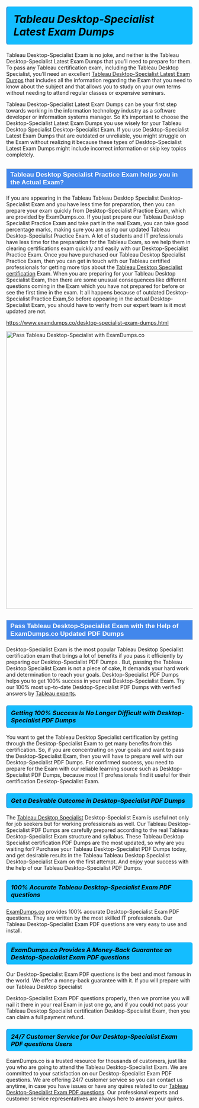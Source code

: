 <h1>                <strong><span style="display: block; color: #000000; background: #14BDFF; border: 0.5px solid #AED6F1; border-left: 3px solid #3498DB; padding: .6em; border-radius: 6px;">                     <em>Tableau Desktop-Specialist <span class="exam_variation">Latest Exam Dumps</span> </em>                </span></strong>            </h1>                        <p>Tableau Desktop-Specialist Exam is no joke, and neither is the Tableau Desktop-Specialist <span class="exam_variation">Latest Exam Dumps</span> that you’ll need to prepare for them. To pass any Tableau certification exam,             including the Tableau Desktop Specialist, you’ll need an excellent <a href="https://www.examdumps.co/desktop-specialist-exam-dumps.html">Tableau Desktop-Specialist <span class="exam_variation">Latest Exam Dumps</span></a> that includes             all the information regarding the Exam that you need to know about the subject and that allows you to study on your own terms             without needing to attend regular classes or expensive seminars.</p>                        <p>Tableau Desktop-Specialist <span class="exam_variation">Latest Exam Dumps</span> can be your first step towards working in the information technology industry as a software developer or             information systems manager. So it’s important to choose the Desktop-Specialist <span class="exam_variation">Latest Exam Dumps</span> you use wisely for your             Tableau Desktop Specialist Desktop-Specialist Exam. If you use Desktop-Specialist <span class="exam_variation">Latest Exam Dumps</span>             that are outdated or unreliable, you might struggle on the Exam without realizing it because these types of Desktop-Specialist <span class="exam_variation">Latest Exam Dumps</span>             might include incorrect information or skip key topics completely.</p>                        <h2 style="background: #4287ec; border: 1px solid #cccccc; padding: 5px 10px;">                <span style="color: #ffffff;">                    <span style="font-size: 11pt;">                        <span style="line-height: normal;">                            <span style="font-family: Calibri,sans-serif;">                                <strong>                                    <span style="font-size: 13.0pt;">Tableau Desktop Specialist <span class="exam_variation2">Practice Exam</span> helps you in the Actual Exam?</span>                                </strong>                            </span>                        </span>                    </span>                </span>            </h2>                        <p>If you are appearing in the Tableau Tableau Desktop Specialist Desktop-Specialist Exam and             you have less time for preparation, then you can prepare your exam quickly from Desktop-Specialist <span class="exam_variation2">Practice Exam</span>, which are provided by ExamDumps.co.             If you just prepare our Tableau Desktop Specialist <span class="exam_variation2">Practice Exam</span> and take part in the real Exam, you can take good percentage marks, making sure you are             using our updated Tableau Desktop-Specialist <span class="exam_variation2">Practice Exam</span>. A lot of students and IT professionals have less time for the preparation for the Tableau Exam,             so we help them in clearing certifications exam quickly and easily with our Desktop-Specialist <span class="exam_variation2">Practice Exam</span>. Once you have purchased our             Tableau Desktop Specialist <span class="exam_variation2">Practice Exam</span>, then you can get in touch with our             Tableau certified professionals for getting more tips about the <a href="https://www.examdumps.co/tableau-desktop-specialist-exam-dumps.html">Tableau Desktop Specialist certification</a> Exam. When you are preparing for your              Tableau Desktop Specialist Exam, then there are some unusual consequences like different questions coming in the Exam which you have not prepared            for before or see the first time in the exam. It all happens because of outdated Desktop-Specialist <span class="exam_variation2">Practice Exam</span>,So before appearing in the actual             Desktop-Specialist Exam, you should have to verify from our expert team is it most updated are not.</p>                        <p><a href="https://www.examdumps.co/desktop-specialist-exam-dumps.html">https://www.examdumps.co/desktop-specialist-exam-dumps.html</a></p>                        <p><a href="https://www.examdumps.co/"><img src="https://www.examdumps.co//images/banners/big-sale-20-percent-discount-offer-examdumps.jpg" class="postImage" alt="Pass Tableau Desktop-Specialist with ExamDumps.co" width="750"></a></p>                            <h2 style="background: #4287ec; border: 1px solid #cccccc; padding: 5px 10px;">                <span style="color: #ffffff;">                    <span style="font-size: 11pt;">                        <span style="line-height: normal;">                            <span style="font-family: Calibri,sans-serif;">                                <strong>                                    <span style="font-size: 13.0pt;">Pass Tableau Desktop-Specialist Exam with the Help of ExamDumps.co Updated <span class="exam_variation3">PDF Dumps</span></span>                                </strong>                            </span>                        </span>                    </span>                </span>            </h2>                        <p>Desktop-Specialist Exam is the most popular Tableau Desktop Specialist certification exam that brings a             lot of benefits if you pass it efficiently by preparing our Desktop-Specialist <span class="exam_variation3">PDF Dumps</span> . But, passing the Tableau Desktop Specialist Exam is not a piece of cake,             It demands your hard work and determination to reach your goals. Desktop-Specialist <span class="exam_variation3">PDF Dumps</span> helps you to get 100% success in your real Desktop-Specialist Exam.             Try our 100% most up-to-date Desktop-Specialist <span class="exam_variation3">PDF Dumps</span> with verified answers by <a href="https://www.examdumps.co/tableau-exam-dumps.html">Tableau experts</a>.</p>                        <h3>                <strong>                    <span style="display: block; color: #000000; background: #14BDFF; border: 0.5px solid #AED6F1; border-left: 3px solid #3498DB; padding: .6em; border-radius: 6px;">                        <em>Getting 100% Success Is No Longer Difficult with Desktop-Specialist <span class="exam_variation3">PDF Dumps</span></em>                    </span>                </strong>            </h3>                        <p>You want to get the Tableau Desktop Specialist certification by getting through the Desktop-Specialist Exam to get many benefits from this certification.             So, if you are concentrating on your goals and want to pass the Desktop-Specialist Exam, then you will have to prepare well with our Desktop-Specialist <span class="exam_variation3">PDF Dumps</span>.             For confirmed success, you need to prepare for the Exam with our reliable learning source such as Desktop-Specialist <span class="exam_variation3">PDF Dumps</span>, because most             IT professionals find it useful for their certification Desktop-Specialist Exam.</p>                        <h3>                <strong>                    <span style="display: block; color: #000000; background: #14BDFF; border: 0.5px solid #AED6F1; border-left: 3px solid #3498DB; padding: .6em; border-radius: 6px;">                        <em>Get a Desirable Outcome in Desktop-Specialist <span class="exam_variation3">PDF Dumps</span></em>                    </span>                </strong>            </h3>                        <p>The <a href="https://www.examdumps.co/desktop-specialist-exam-dumps.html">Tableau Desktop Specialist</a> Desktop-Specialist Exam is useful not only for job seekers but             for working professionals as well. Our Tableau Desktop-Specialist <span class="exam_variation3">PDF Dumps</span> are carefully prepared according to the real Tableau Desktop-Specialist Exam structure and syllabus.             These Tableau Desktop Specialist certification <span class="exam_variation3">PDF Dumps</span> are the most updated, so why are you waiting for? Purchase your Tableau Desktop-Specialist <span class="exam_variation3">PDF Dumps</span> today,             and get desirable results in the Tableau Tableau Desktop Specialist Desktop-Specialist Exam on the first attempt.             And enjoy your success with the help of our Tableau Desktop-Specialist <span class="exam_variation3">PDF Dumps</span>.</p>                        <h3>                <strong>                    <span style="display: block; color: #000000; background: #14BDFF; border: 0.5px solid #AED6F1; border-left: 3px solid #3498DB; padding: .6em; border-radius: 6px;">                        <em>100% Accurate Tableau Desktop-Specialist <span class="exam_variation4">Exam PDF questions</span></em>                    </span>                </strong>            </h3>                        <p><a href="https://www.examdumps.co/">ExamDumps.co</a> provides 100% accurate Desktop-Specialist <span class="exam_variation4">Exam PDF questions</span>. They are written by the most skilled IT professionals.             Our Tableau Desktop-Specialist <span class="exam_variation4">Exam PDF questions</span> are very easy to use and install.</p>                        <h3>                <strong>                    <span style="display: block; color: #000000; background: #14BDFF; border: 0.5px solid #AED6F1; border-left: 3px solid #3498DB; padding: .6em; border-radius: 6px;">                        <em>ExamDumps.co Provides A Money-Back Guarantee on  Desktop-Specialist <span class="exam_variation4">Exam PDF questions</span></em>                    </span>                </strong>            </h3>                        <p>Our Desktop-Specialist <span class="exam_variation4">Exam PDF questions</span> is the best and most famous in the world. We offer a money-back guarantee with it.             If you will prepare with our Tableau Desktop Specialist</p>            <p>Desktop-Specialist <span class="exam_variation4">Exam PDF questions</span> properly, then we promise you will nail it there in your real Exam in just one go, and             if you could not pass your Tableau Desktop Specialist certification Desktop-Specialist Exam, then you can claim a full payment refund.</p>                        <h3>                <strong>                    <span style="display: block; color: #000000; background: #14BDFF; border: 0.5px solid #AED6F1; border-left: 3px solid #3498DB; padding: .6em; border-radius: 6px;">                        <em>24/7 Customer Service for Our Desktop-Specialist <span class="exam_variation4">Exam PDF questions</span> Users</em>                    </span>                </strong>            </h3>                        <p>ExamDumps.co is a trusted resource for thousands of customers, just like you who are going to attend the Tableau Desktop-Specialist Exam.             We are committed to your satisfaction on our Desktop-Specialist <span class="exam_variation4">Exam PDF questions</span>. We are offering 24/7 customer service so you can contact us anytime,             in case you have issues or have any quires related to our <a href="https://www.examdumps.co/desktop-specialist-exam-dumps.html">Tableau Desktop-Specialist <span class="exam_variation4">Exam PDF questions</span></a>. Our professional experts and customer service             representatives are always here to answer your quires.</p>                    
